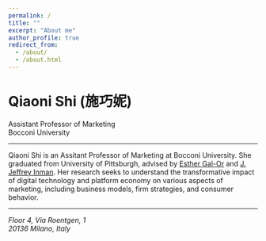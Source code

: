```yaml
---
permalink: /
title: ""
excerpt: "About me"
author_profile: true
redirect_from: 
  - /about/
  - /about.html
---
```


Qiaoni Shi (施巧妮)
=====
Assistant Professor of Marketing<br />
Bocconi University


----------------------------------------------------------------------------------------------------------------------------------------------
Qiaoni Shi is an Assitant Professor of Marketing at Bocconi University. She graduated from University of Pittsburgh, advised by [Esther Gal-Or](https://www.business.pitt.edu/people/esther-gal-or) and [J. Jeffrey Inman](https://www.business.pitt.edu/people/j-jeffrey-inman). Her research seeks to understand the transformative impact of digital technology and platform economy on various aspects of marketing, including business models, firm strategies, and consumer behavior. 

----------------------------------------------------------------------------------------------------------------------------------------------
<address> Floor 4, Via Roentgen, 1<br /> 20136 Milano, Italy</address>
